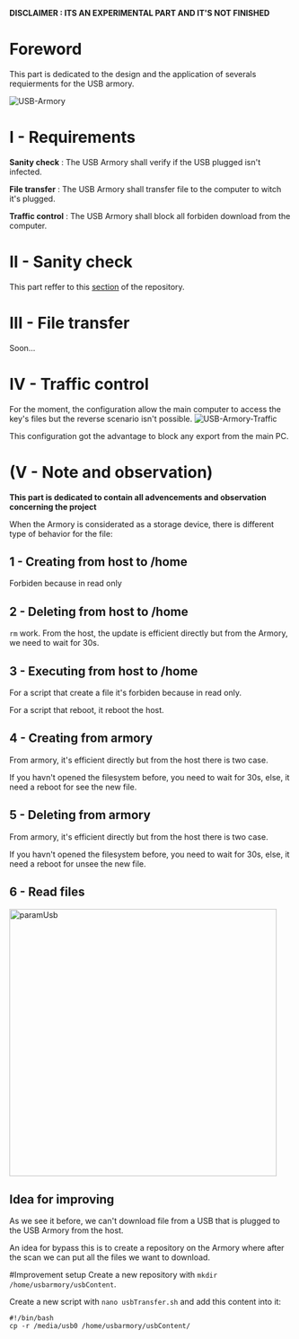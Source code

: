 **DISCLAIMER : ITS AN EXPERIMENTAL PART AND IT'S NOT FINISHED**

# Foreword
This part is dedicated to the design and the application of severals requierments for the USB armory.

![USB-Armory](https://user-images.githubusercontent.com/115619908/215988459-6f9821be-21ea-47f6-9442-b856f0a5ce15.png)

# I - Requirements
**Sanity check** : The USB Armory shall verify if the USB plugged isn't infected.

**File transfer** : The USB Armory shall transfer file to the computer to witch it's plugged.

**Traffic control** : The USB Armory shall block all forbiden download from the computer.

# II - Sanity check
This part reffer to this [section](https://github.com/P4ti3nn3/USB-Armory-Setup/tree/main/Secured-USB/1-ClamAV) of the repository.

# III - File transfer
Soon...

# IV - Traffic control
For the moment, the configuration allow the main computer to access the key's files but the reverse scenario isn't possible.
![USB-Armory-Traffic](https://user-images.githubusercontent.com/115619908/216015933-190c2bb5-0e16-41ce-8a9f-a4c842d50042.png)

This configuration got the advantage to block any export from the main PC.

# (V - Note and observation)
**This part is dedicated to contain all advencements and observation concerning the project**

When the Armory is considerated as a storage device, there is different type of behavior for the file:

## 1 - Creating from host to /home
Forbiden because in read only

## 2 - Deleting from host to /home
`rm` work. From the host, the update is efficient directly but from the Armory, we need to wait for 30s.

## 3 - Executing from host to /home
For a script that create a file it's forbiden because in read only.

For a script that reboot, it reboot the host.

## 4 - Creating from armory
From armory, it's efficient directly but from the host there is two case. 

If you havn't opened the filesystem before, you need to wait for 30s, else, it need a reboot for see the new file. 

## 5 - Deleting from armory
From armory, it's efficient directly but from the host there is two case. 

If you havn't opened the filesystem before, you need to wait for 30s, else, it need a reboot for unsee the new file. 

## 6 - Read files

<img width="476" alt="paramUsb" src="https://user-images.githubusercontent.com/115619908/220124169-2ff3a3f9-bc5e-4472-940e-bb42c7a872b1.png">

## Idea for improving
As we see it before, we can't download file from a USB that is plugged to the USB Armory from the host.

An idea for bypass this is to create a repository on the Armory where after the scan we can put all the files we want to download.

#Improvement setup
Create a new repository with `mkdir /home/usbarmory/usbContent`.

Create a new script with `nano usbTransfer.sh` and add this content into it:

    #!/bin/bash
    cp -r /media/usb0 /home/usbarmory/usbContent/
    


